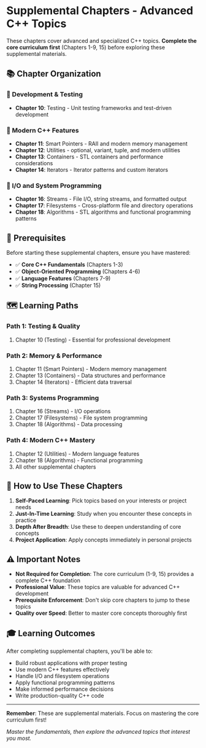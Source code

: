 # Supplemental Chapters - Advanced C++ Topics

These chapters cover advanced and specialized C++ topics. **Complete the core curriculum first** (Chapters 1-9, 15) before exploring these supplemental materials.

## 📚 Chapter Organization

### 🔬 Development & Testing
- **Chapter 10**: Testing - Unit testing frameworks and test-driven development

### 🧠 Modern C++ Features  
- **Chapter 11**: Smart Pointers - RAII and modern memory management
- **Chapter 12**: Utilities - optional, variant, tuple, and modern utilities
- **Chapter 13**: Containers - STL containers and performance considerations
- **Chapter 14**: Iterators - Iterator patterns and custom iterators

### 💾 I/O and System Programming
- **Chapter 16**: Streams - File I/O, string streams, and formatted output
- **Chapter 17**: Filesystems - Cross-platform file and directory operations
- **Chapter 18**: Algorithms - STL algorithms and functional programming patterns

## 🎯 Prerequisites

Before starting these supplemental chapters, ensure you have mastered:
- ✅ **Core C++ Fundamentals** (Chapters 1-3)
- ✅ **Object-Oriented Programming** (Chapters 4-6)
- ✅ **Language Features** (Chapters 7-9)
- ✅ **String Processing** (Chapter 15)

## 🗺️ Learning Paths

### Path 1: Testing & Quality
1. Chapter 10 (Testing) - Essential for professional development

### Path 2: Memory & Performance
1. Chapter 11 (Smart Pointers) - Modern memory management
2. Chapter 13 (Containers) - Data structures and performance
3. Chapter 14 (Iterators) - Efficient data traversal

### Path 3: Systems Programming
1. Chapter 16 (Streams) - I/O operations
2. Chapter 17 (Filesystems) - File system programming
3. Chapter 18 (Algorithms) - Data processing

### Path 4: Modern C++ Mastery
1. Chapter 12 (Utilities) - Modern language features
2. Chapter 18 (Algorithms) - Functional programming
3. All other supplemental chapters

## 📖 How to Use These Chapters

1. **Self-Paced Learning**: Pick topics based on your interests or project needs
2. **Just-In-Time Learning**: Study when you encounter these concepts in practice
3. **Depth After Breadth**: Use these to deepen understanding of core concepts
4. **Project Application**: Apply concepts immediately in personal projects

## ⚠️ Important Notes

- **Not Required for Completion**: The core curriculum (1-9, 15) provides a complete C++ foundation
- **Professional Value**: These topics are valuable for advanced C++ development
- **Prerequisite Enforcement**: Don't skip core chapters to jump to these topics
- **Quality over Speed**: Better to master core concepts thoroughly first

## 🎓 Learning Outcomes

After completing supplemental chapters, you'll be able to:
- Build robust applications with proper testing
- Use modern C++ features effectively
- Handle I/O and filesystem operations
- Apply functional programming patterns
- Make informed performance decisions
- Write production-quality C++ code

---

**Remember**: These are supplemental materials. Focus on mastering the core curriculum first!

*Master the fundamentals, then explore the advanced topics that interest you most.*